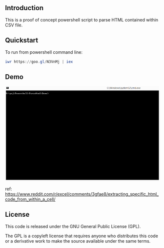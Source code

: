 ## Introduction

This is a proof of concept powershell script to parse HTML contained within CSV file.

## Quickstart

To run from powershell command line:

```powershell
iwr https://goo.gl/N3VnMj | iex
```

## Demo

![screencast.gif](screencast.gif "screencast")

ref: https://www.reddit.com/r/excel/comments/3gfae8/extracting_specific_html_code_from_within_a_cell/

## License

This code is released under the GNU General Public License (GPL).

The GPL is a copyleft license that requires anyone who distributes this code or a derivative work to make the source available under the same terms.